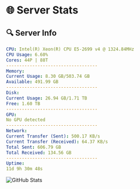 # 🌐 Server Stats
## 🔍 Server Info
```yaml
CPU: Intel(R) Xeon(R) CPU E5-2699 v4 @ 1324.84MHz
CPU Usage: 6.60%
Cores: 44P | 88T
-----------------------------------
Memory:
Current Usage: 8.30 GB/503.74 GB
Available: 491.99 GB
-----------------------------------
Disk:
Current Usage: 26.94 GB/1.71 TB
Free: 1.60 TB
-----------------------------------
GPU:
No GPU detected
-----------------------------------
Network:
Current Transfer (Sent): 500.17 KB/s
Current Transfer (Received): 64.37 KB/s
Total Sent: 606.79 GB
Total Received: 134.56 GB
-----------------------------------
Uptime:
11d 9h 30m 48s
```
![GitHub Stats](https://img.shields.io/badge/Updated-2025-05-01_02:39:36-blue)